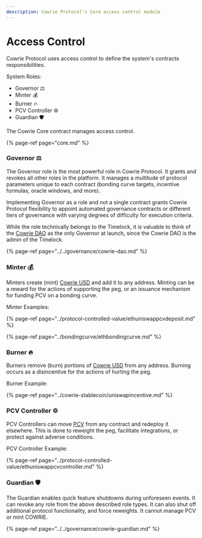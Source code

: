 ```yaml
---
description: Cowrie Protocol's Core access control module
---
```


# Access Control

Cowrie Protocol uses access control to define the system's contracts responsibilities.

System Roles:

* Governor ⚖️
* Minter 💰
* Burner 🔥
* PCV Controller ⚙️
* Guardian 🛡️

The Cowrie Core contract manages access control.

{% page-ref page="core.md" %}



### Governor ⚖️

The Governor role is the most powerful role in Cowrie Protocol. It grants and revokes all other roles in the platform. It manages a multitude of protocol parameters unique to each contract \(bonding curve targets, incentive formulas, oracle windows, and more\).

Implementing Governor as a role and not a single contract grants Cowrie Protocol flexibility to appoint automated governance contracts or different tiers of governance with varying degrees of difficulty for execution criteria.

While the role technically belongs to the Timelock, it is valuable to think of the [Cowrie DAO](../../governance/cowrie-dao.md) as the only Governor at launch, since the Cowrie DAO is the admin of the Timelock.

{% page-ref page="../../governance/cowrie-dao.md" %}

### Minter 💰 

Minters create \(mint\) [Cowrie USD](../cowrie-stablecoin/cowrie-cowrie-usd.md) and add it to any address. Minting can be a reward for the actions of supporting the peg, or an issuance mechanism for funding PCV on a bonding curve.

Minter Examples:

{% page-ref page="../protocol-controlled-value/ethuniswappcvdeposit.md" %}

{% page-ref page="../bondingcurve/ethbondingcurve.md" %}

### Burner 🔥

Burners remove \(burn\) portions of [Cowrie USD](../cowrie-stablecoin/cowrie-cowrie-usd.md) from any address. Burning occurs as a disincentive for the actions of hurting the peg.

Burner Example:

{% page-ref page="../cowrie-stablecoin/uniswapincentive.md" %}

### PCV Controller ⚙️

PCV Controllers can move [PCV](../protocol-controlled-value/) from any contract and redeploy it elsewhere. This is done to reweight the peg, facilitate integrations, or protect against adverse conditions.

PCV Controller Example:

{% page-ref page="../protocol-controlled-value/ethuniswappcvcontroller.md" %}

### Guardian 🛡️

The Guardian enables quick feature shutdowns during unforeseen events. It can revoke any role from the above described role types. It can also shut off additional protocol functionality, and force reweights. It cannot manage PCV or mint COWRIE.

{% page-ref page="../../governance/cowrie-guardian.md" %}









